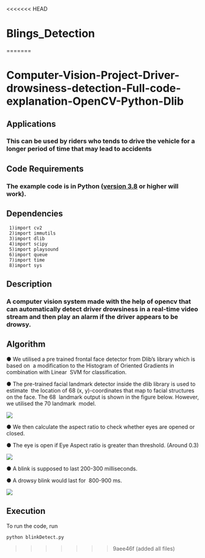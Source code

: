 <<<<<<< HEAD
# Blings_Detection
=======
# Computer-Vision-Project-Driver-drowsiness-detection-Full-code-explanation-OpenCV-Python-Dlib


## Applications
### This can be used by riders who tends to drive the vehicle for a longer period of time that may lead to accidents
## Code Requirements
### The example code is in Python ([version 3.8](https://www.python.org/download/releases/3.8/) or higher will work).
## Dependencies
```
 1)import cv2
 2)import immutils
 3)import dlib
 4)import scipy
 5)import playsound
 6)import queue
 7)import time
 8)import sys
 ```
## Description
###  A computer vision system made with the help of opencv that can automatically detect driver drowsiness in a real-time video stream and then play an alarm if the driver appears to be drowsy.
## Algorithm
● We utilised a pre trained frontal face detector from Dlib’s library which is based on  a modification to the Histogram of Oriented Gradients in combination with Linear  SVM for classification.  

● The pre-trained facial landmark detector inside the dlib library is used to estimate  the location of 68 (x, y)-coordinates that map to facial structures on the face. The 68  landmark output is shown in the figure below. However, we utilised the 70 landmark  model.

<img src="https://github.com/noorkhokhar99/Computer-Vision-Project-Driver-drowsiness-detection-Full-code-explanation-OpenCV-Python-Dlib/blob/main/eye_aspect_ratio.PNG">

● We then calculate the aspect ratio to check whether eyes are opened or closed.

● The eye is open if Eye Aspect ratio is greater than threshold. (Around 0.3)

<img src="https://github.com/noorkhokhar99/Computer-Vision-Project-Driver-drowsiness-detection-Full-code-explanation-OpenCV-Python-Dlib/blob/main/eye.PNG">

● A blink is supposed to last 200-300 milliseconds.

● A drowsy blink would last for  800-900  ms. 

<img src="https://github.com/noorkhokhar99/Computer-Vision-Project-Driver-drowsiness-detection-Full-code-explanation-OpenCV-Python-Dlib/blob/main/eye_aspect_ratio.PNG">

## Execution
To run the code, run 

```
python blinkDetect.py
```
>>>>>>> 9aee46f (added all files)
